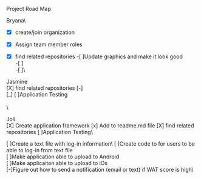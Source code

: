 Project Road Map

Bryana\
-[X] create/join organization
-[X] Assign team member roles
-[X] find related repositories
-[ ]Update graphics and make it look good\
-[ ]\
-[ ]\


Jasmine\
[X] find related repositories
[-]\
[_]
[ ]Application Testing\
\
\

Joli\
[X] Create application framework
[x] Add to readme.md file
[X] find related repositories
[ ]Application Testing\



[ ]Create a text file with log-in information\ 
[ ]Create code to for users to be able to log-in from text file\
[ ]Make application able to upload to Android\
[ ]Make applicaiton able to upload to iOs\
[-]Figure out how to send a notification (email or text) if WAT score is high\
